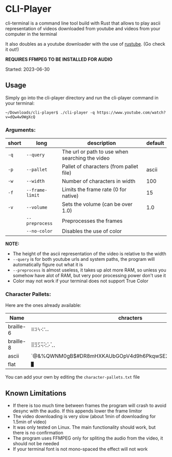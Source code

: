# CLI-Player

cli-terminal is a command line tool build with Rust that allows to play ascii representation of videos downloaded from youtube and videos from your computer in the terminal

It also doubles as a youtube downloader with the use of [rustube](https://github.com/DzenanJupic/rustube). (Go check it out!)

**REQUIRES FFMPEG TO BE INSTALLED FOR AUDIO**

Started: 2023-06-30


## Usage

Simply go into the cli-player directory and run the cli-player command in your terminal:

```text
~/Downloads/cli-player$ ./cli-player -q https://www.youtube.com/watch?v=dQw4w9WgXcQ 
```


### Arguments:

| short | long            | description                                     | default |
| ----- | --------------- | ----------------------------------------------- | ------- |
| `-q`  | `--query`       | The url or path to use when searching the video |         |
| `-p`  | `--pallet`      | Pallet of characters (from pallet file)         | ascii   |
| `-w`  | `--width`       | Number of characters in width                   | 100     |
| `-f`  | `--frame-limit` | Limits the frame rate (0 for native)            | 15      |
| `-v`  | `--volume`      | Sets the volume (can be over 1.0)               | 1.0     |
|       | `--preprocess`  | Preprocesses the frames                         |         |
|       | `--no-color`    | Disables the use of color                       |         |

**NOTE:**
* The height of the ascii representation of the video is relative to the width
* `--query` is for both youtube urls and system paths, the program will automatically figure out what it is
* `--preprocess` is almost useless, it takes up alot more RAM, so unless you somehow have alot of RAM, but very poor processing power don't use it
* Color may not work if your terminal does not support True Color


### Character Pallets:

Here are the ones already available:

| Name         | chracters                                                                                    |
| ------------ | -------------------------------------------------------------------------------------------- |
| braille-6    | `⠿⠽⠳⠪⠡⠄ `                                                                                   |
| braille-8    | `⣿⣻⣫⢭⢕⡡⢁⡀ `                                                                                 |
| ascii        | `@&%QWNM0gB$#DR8mHXKAUbGOpV4d9h6PkqwSE2]ayjxY5Zoen[ult13If}C{iF|(7J)vTLs?z/*cr!+<>;=^,_:'-.` |
| flat         | `█`                                                                                          |

You can add your own by editing the `character-pallets.txt` file 


## Known Limitations

* If there is too much time between frames the program will crash to avoid desync with the audio. If this appends lower the frame limitor
* The video downloading is very slow (about 1min of downloading for 1.5min of video)
* It was only tested on Linux. The main functionality should work, but there is no confirmation
* The program uses FFMPEG only for spliting the audio from the video, it should not be needed
* If your terminal font is not mono-spaced the effect will not work